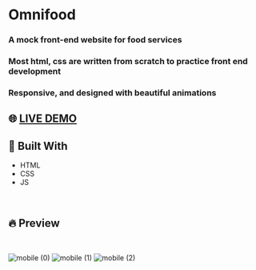 # Omnifood

### A mock front-end website for food services

### Most html, css are written from scratch to practice front end development

### Responsive, and designed with beautiful animations

## 🌐 [LIVE DEMO](https://mahmoudabdulmuty.github.io/omnifood/)

## 🔨 Built With

- HTML
- CSS
- JS

<br />

## 🔥 Preview

<br />

![mobile (0)](https://user-images.githubusercontent.com/52681435/163652134-4679d0b8-8cd3-4101-aed5-1348b643f284.png)
![mobile (1)](https://user-images.githubusercontent.com/52681435/163652131-5d63ba4b-1032-476f-b00c-e3809468fe11.png)
![mobile (2)](https://user-images.githubusercontent.com/52681435/163652140-963b44e1-b2fd-4daf-a81f-264a85917353.png)

